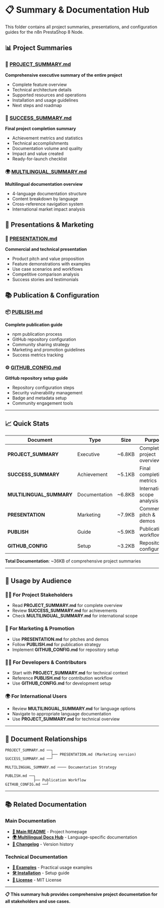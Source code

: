# 📋 Summary & Documentation Hub

This folder contains all project summaries, presentations, and configuration guides for the n8n PrestaShop 8 Node.

## 📊 Project Summaries

### 🎯 **[PROJECT_SUMMARY.md](./PROJECT_SUMMARY.md)**
**Comprehensive executive summary of the entire project**
- Complete feature overview
- Technical architecture details
- Supported resources and operations
- Installation and usage guidelines
- Next steps and roadmap

### 🎉 **[SUCCESS_SUMMARY.md](./SUCCESS_SUMMARY.md)**  
**Final project completion summary**
- Achievement metrics and statistics
- Technical accomplishments
- Documentation volume and quality
- Impact and value created
- Ready-for-launch checklist

### 🌍 **[MULTILINGUAL_SUMMARY.md](./MULTILINGUAL_SUMMARY.md)**
**Multilingual documentation overview**
- 4-language documentation structure
- Content breakdown by language
- Cross-reference navigation system
- International market impact analysis

## 🎪 Presentations & Marketing

### 🚀 **[PRESENTATION.md](./PRESENTATION.md)**
**Commercial and technical presentation**
- Product pitch and value proposition
- Feature demonstrations with examples
- Use case scenarios and workflows
- Competitive comparison analysis
- Success stories and testimonials

## 📚 Publication & Configuration

### 📦 **[PUBLISH.md](./PUBLISH.md)**
**Complete publication guide**
- npm publication process
- GitHub repository configuration
- Community sharing strategy  
- Marketing and promotion guidelines
- Success metrics tracking

### ⚙️ **[GITHUB_CONFIG.md](./GITHUB_CONFIG.md)**
**GitHub repository setup guide**
- Repository configuration steps
- Security vulnerability management
- Badge and metadata setup
- Community engagement tools

---

## 📈 Quick Stats

| Document | Type | Size | Purpose |
|----------|------|------|---------|
| **PROJECT_SUMMARY** | Executive | ~6.8KB | Complete project overview |
| **SUCCESS_SUMMARY** | Achievement | ~5.1KB | Final completion metrics |
| **MULTILINGUAL_SUMMARY** | Documentation | ~6.8KB | International scope analysis |
| **PRESENTATION** | Marketing | ~7.9KB | Commercial pitch & demos |
| **PUBLISH** | Guide | ~5.9KB | Publication workflow |
| **GITHUB_CONFIG** | Setup | ~3.2KB | Repository configuration |

**Total Documentation**: ~36KB of comprehensive project summaries

---

## 🎯 Usage by Audience

### 👨‍💼 **For Project Stakeholders**
- Read **PROJECT_SUMMARY.md** for complete overview
- Review **SUCCESS_SUMMARY.md** for achievements
- Check **MULTILINGUAL_SUMMARY.md** for international scope

### 🚀 **For Marketing & Promotion**  
- Use **PRESENTATION.md** for pitches and demos
- Follow **PUBLISH.md** for publication strategy
- Implement **GITHUB_CONFIG.md** for repository setup

### 👨‍💻 **For Developers & Contributors**
- Start with **PROJECT_SUMMARY.md** for technical context
- Reference **PUBLISH.md** for contribution workflow
- Use **GITHUB_CONFIG.md** for development setup

### 🌍 **For International Users**
- Review **MULTILINGUAL_SUMMARY.md** for language options
- Navigate to appropriate language documentation
- Use **PROJECT_SUMMARY.md** for technical overview

---

## 🔄 Document Relationships

```
PROJECT_SUMMARY.md ──┐
                     ├── PRESENTATION.md (Marketing version)
SUCCESS_SUMMARY.md ──┘

MULTILINGUAL_SUMMARY.md ──── Documentation Strategy

PUBLISH.md ──┐
             ├── Publication Workflow  
GITHUB_CONFIG.md ──┘
```

---

## 📚 Related Documentation

### Main Documentation
- **[📖 Main README](../README.md)** - Project homepage
- **[🌍 Multilingual Docs Hub](../docs/README.md)** - Language-specific documentation
- **[📝 Changelog](../CHANGELOG.md)** - Version history

### Technical Documentation
- **[🎯 Examples](../EXAMPLES.md)** - Practical usage examples
- **[🛠️ Installation](../INSTALLATION.md)** - Setup guide
- **[📄 License](../LICENSE)** - MIT License

---

**📋 This summary hub provides comprehensive project documentation for all stakeholders and use cases.**
